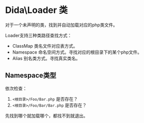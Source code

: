 # Dida\Loader 类

对于一个未声明的类，找到并自动加载对应的php类文件。

Loader支持三种类路径查找方式：

* ClassMap    类名文件对应表方式。
* Namespace   命名空间方式。寻找对应的根目录下的某个php文件。
* Alias       别名类方式。寻找真实类名。

## Namespace类型

依次检查：

1. `<根目录>/Foo/Bar.php`     是否存在？
2. `<根目录>/Foo/Bar/Bar.php` 是否存在？

先找到哪个就加载哪个，都找不到就退出。

